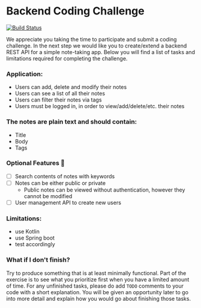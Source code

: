 # Backend Coding Challenge

[![Build Status](https://github.com/Thermondo/backend-coding-challenge-ktor/actions/workflows/main.yml/badge.svg?event=push)](https://github.com/Thermondo/backend-coding-challenge-ktor/actions)

We appreciate you taking the time to participate and submit a coding challenge. In the next step we would like you to
create/extend a backend REST API for a simple note-taking app. Below you will find a list of tasks and limitations
required for completing the challenge.

### Application:

* Users can add, delete and modify their notes
* Users can see a list of all their notes
* Users can filter their notes via tags
* Users must be logged in, in order to view/add/delete/etc. their notes

### The notes are plain text and should contain:

* Title
* Body
* Tags

### Optional Features 🚀

* [ ] Search contents of notes with keywords
* [ ] Notes can be either public or private
    * Public notes can be viewed without authentication, however they cannot be modified
* [ ] User management API to create new users

### Limitations:

* use Kotlin
* use Spring boot
* test accordingly

### What if I don't finish?

Try to produce something that is at least minimally functional. Part of the exercise is to see what you prioritize first
when you have a limited amount of time. For any unfinished tasks, please do add `TODO` comments to your code with a
short explanation. You will be given an opportunity later to go into more detail and explain how you would go about
finishing those tasks.
